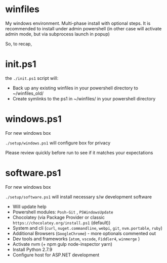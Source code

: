 winfiles
========

My windows environment. Multi-phase install with optional steps.
It is recommended to install under admin powershell 
(in other case will activate admin mode, but via subprocess launch in popup)

So, to recap, 

# init.ps1

the `./init.ps1` script will:

* Back up any existing winfiles in your powershell directory to ~/winfiles_old/
* Create symlinks to the ps1 in ~/winfiles/ in your powershell directory

# windows.ps1

For new windows box

`./setup/windows.ps1` will configure box for privacy 

Please review quickly before run to see if it matches your expectations

# software.ps1

For new windows box

`./setup/software.ps1` will install necessary s/w development software

* Will update help
* Powershell modules: `Posh-Git` , `PSWindowsUpdate`
* Chocolatey (via Package Provider or classic `https://chocolatey.org/install.ps1` (default))
* System and cli (`curl`, `nuget.commandline`, `webpi`, `git`, `nvm.portable`, `ruby`)
* Additional Browsers (`GoogleChrome`) - more optionals commented out
* Dev tools and frameworks (`atom`, `vscode`, `Fiddler4`, `winmerge` )
* Activate nvm (+ npm gulp node-inspector yarn)
* Install Python 2.7.9
* Configure host for ASP.NET development

